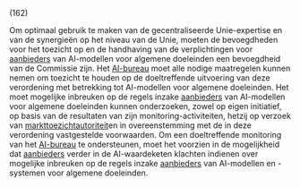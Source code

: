(162)

Om optimaal gebruik te maken van de gecentraliseerde Unie-expertise en van de synergieën op het niveau van de Unie, moeten de bevoegdheden voor het toezicht op en de handhaving van de verplichtingen voor [aanbieders](a3.md#^aanbieder) van AI-modellen voor algemene doeleinden een bevoegdheid van de Commissie zijn. Het [AI-bureau](a3.md#^aibur) moet alle nodige maatregelen kunnen nemen om toezicht te houden op de doeltreffende uitvoering van deze verordening met betrekking tot AI-modellen voor algemene doeleinden. Het moet mogelijke inbreuken op de regels inzake [aanbieders](a3.md#^aanbieder) van AI-modellen voor algemene doeleinden kunnen onderzoeken, zowel op eigen initiatief, op basis van de resultaten van zijn monitoring-activiteiten, hetzij op verzoek van [markttoezichtautoriteit](a3.md#^mta)en in overeenstemming met de in deze verordening vastgestelde voorwaarden. Om een doeltreffende monitoring van het [AI-bureau](a3.md#^aibur) te ondersteunen, moet het voorzien in de mogelijkheid dat [aanbieders](a3.md#^aanbieder) verder in de AI-waardeketen klachten indienen over mogelijke inbreuken op de regels inzake [aanbieders](a3.md#^aanbieder) van AI-modellen en -systemen voor algemene doeleinden.